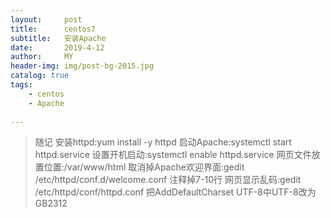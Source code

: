 ```yaml
---
layout:     post
title:      centos7
subtitle:   安装Apache
date:       2019-4-12
author:     MY
header-img: img/post-bg-2015.jpg
catalog: true
tags:
    - centos
	- Apache
    
---
```


>随记
安装httpd:yum install -y httpd
启动Apache:systemctl start httpd.service
设置开机启动:systemctl enable httpd.service
网页文件放置位置:/var/www/html
取消掉Apache欢迎界面:gedit /etc/httpd/conf.d/welcome.conf 注释掉7-10行
网页显示乱码:gedit /etc/httpd/conf/httpd.conf   把AddDefaultCharset UTF-8中UTF-8改为GB2312

